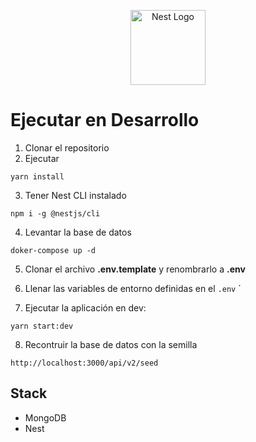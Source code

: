 <p align="center">
  <a href="http://nestjs.com/" target="blank"><img src="https://nestjs.com/img/logo-small.svg" width="120" alt="Nest Logo" /></a>
</p>

# Ejecutar en Desarrollo

1. Clonar el repositorio
2. Ejecutar

```
yarn install
```

3. Tener Nest CLI instalado

```
npm i -g @nestjs/cli
```

4. Levantar la base de datos
```
doker-compose up -d
```

5. Clonar el archivo __.env.template__ y renombrarlo a __.env__

6. Llenar las variables de entorno definidas en el ``` .env ``` ´

7. Ejecutar la aplicación en dev:
```
yarn start:dev
````


8. Recontruir la base de datos con la semilla
  ```
  http://localhost:3000/api/v2/seed
  ```
  
## Stack

* MongoDB
* Nest
